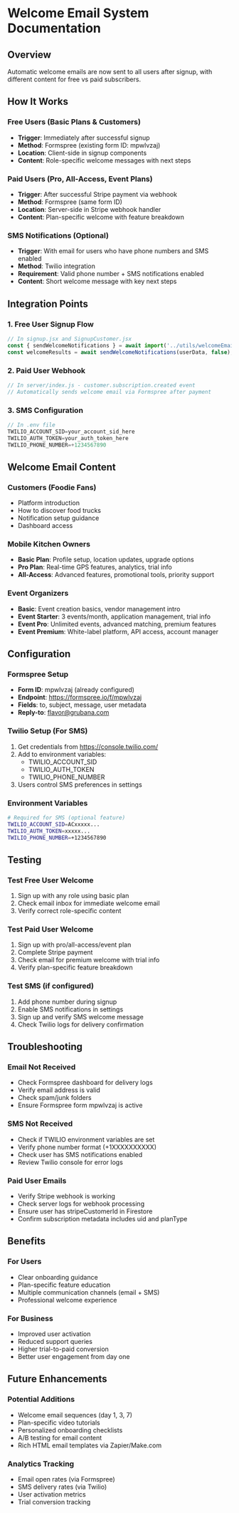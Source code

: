 # Welcome Email System Documentation

## Overview
Automatic welcome emails are now sent to all users after signup, with different content for free vs paid subscribers.

## How It Works

### Free Users (Basic Plans & Customers)
- **Trigger**: Immediately after successful signup
- **Method**: Formspree (existing form ID: mpwlvzaj)
- **Location**: Client-side in signup components
- **Content**: Role-specific welcome messages with next steps

### Paid Users (Pro, All-Access, Event Plans)
- **Trigger**: After successful Stripe payment via webhook
- **Method**: Formspree (same form ID)
- **Location**: Server-side in Stripe webhook handler
- **Content**: Plan-specific welcome with feature breakdown

### SMS Notifications (Optional)
- **Trigger**: With email for users who have phone numbers and SMS enabled
- **Method**: Twilio integration
- **Requirement**: Valid phone number + SMS notifications enabled
- **Content**: Short welcome message with key next steps

## Integration Points

### 1. Free User Signup Flow
```javascript
// In signup.jsx and SignupCustomer.jsx
const { sendWelcomeNotifications } = await import('../utils/welcomeEmailService.js');
const welcomeResults = await sendWelcomeNotifications(userData, false);
```

### 2. Paid User Webhook
```javascript
// In server/index.js - customer.subscription.created event
// Automatically sends welcome email via Formspree after payment
```

### 3. SMS Configuration
```javascript
// In .env file
TWILIO_ACCOUNT_SID=your_account_sid_here
TWILIO_AUTH_TOKEN=your_auth_token_here
TWILIO_PHONE_NUMBER=+1234567890
```

## Welcome Email Content

### Customers (Foodie Fans)
- Platform introduction
- How to discover food trucks
- Notification setup guidance
- Dashboard access

### Mobile Kitchen Owners
- **Basic Plan**: Profile setup, location updates, upgrade options
- **Pro Plan**: Real-time GPS features, analytics, trial info
- **All-Access**: Advanced features, promotional tools, priority support

### Event Organizers
- **Basic**: Event creation basics, vendor management intro
- **Event Starter**: 3 events/month, application management, trial info
- **Event Pro**: Unlimited events, advanced matching, premium features
- **Event Premium**: White-label platform, API access, account manager

## Configuration

### Formspree Setup
- **Form ID**: mpwlvzaj (already configured)
- **Endpoint**: https://formspree.io/f/mpwlvzaj
- **Fields**: to, subject, message, user metadata
- **Reply-to**: flavor@grubana.com

### Twilio Setup (For SMS)
1. Get credentials from https://console.twilio.com/
2. Add to environment variables:
   - TWILIO_ACCOUNT_SID
   - TWILIO_AUTH_TOKEN  
   - TWILIO_PHONE_NUMBER
3. Users control SMS preferences in settings

### Environment Variables
```bash
# Required for SMS (optional feature)
TWILIO_ACCOUNT_SID=ACxxxxx...
TWILIO_AUTH_TOKEN=xxxxx...
TWILIO_PHONE_NUMBER=+1234567890
```

## Testing

### Test Free User Welcome
1. Sign up with any role using basic plan
2. Check email inbox for immediate welcome email
3. Verify correct role-specific content

### Test Paid User Welcome  
1. Sign up with pro/all-access/event plan
2. Complete Stripe payment
3. Check email for premium welcome with trial info
4. Verify plan-specific feature breakdown

### Test SMS (if configured)
1. Add phone number during signup
2. Enable SMS notifications in settings
3. Sign up and verify SMS welcome message
4. Check Twilio logs for delivery confirmation

## Troubleshooting

### Email Not Received
- Check Formspree dashboard for delivery logs
- Verify email address is valid
- Check spam/junk folders
- Ensure Formspree form mpwlvzaj is active

### SMS Not Received
- Check if TWILIO environment variables are set
- Verify phone number format (+1XXXXXXXXXX)
- Check user has SMS notifications enabled
- Review Twilio console for error logs

### Paid User Emails
- Verify Stripe webhook is working
- Check server logs for webhook processing
- Ensure user has stripeCustomerId in Firestore
- Confirm subscription metadata includes uid and planType

## Benefits

### For Users
- Clear onboarding guidance
- Plan-specific feature education
- Multiple communication channels (email + SMS)
- Professional welcome experience

### For Business
- Improved user activation
- Reduced support queries
- Higher trial-to-paid conversion
- Better user engagement from day one

## Future Enhancements

### Potential Additions
- Welcome email sequences (day 1, 3, 7)
- Plan-specific video tutorials
- Personalized onboarding checklists
- A/B testing for email content
- Rich HTML email templates via Zapier/Make.com

### Analytics Tracking
- Email open rates (via Formspree)
- SMS delivery rates (via Twilio)
- User activation metrics
- Trial conversion tracking
